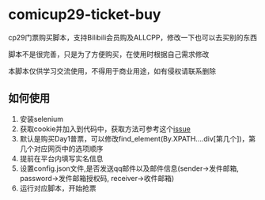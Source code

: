 # comicup29-ticket-buy

cp29门票购买脚本，支持Bilibili会员购及ALLCPP，修改一下也可以去买别的东西

脚本不是很完善，只是为了方便购买，在使用时根据自己需求修改

本脚本仅供学习交流使用，不得用于商业用途，如有侵权请联系删除

## 如何使用

1. 安装selenium
2. 获取cookie并加入到代码中，获取方法可参考这个[issue](https://github.com/Hobr/comicup29-ticket-buy/issues/1)
3. 默认是购买Day1普票，可以修改find_element(By.XPATH....div[第几个])，第几个对应网页中的选项顺序
4. 提前在平台内填写实名信息
5. 设置config.json文件,是否发送qq邮件以及邮件信息(sender->发件邮箱, password->发件邮箱授权码, receiver->收件邮箱)
5. 运行对应脚本，开始抢票
